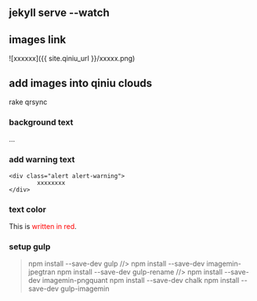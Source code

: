 ## jekyll serve --watch

## images link
![xxxxxx]({{ site.qiniu_url }}/xxxxx.png)

## add images into qiniu clouds
rake qrsync

### background text
<p class="bg-primary">... </p>

### add warning text
```
<div class="alert alert-warning">
		xxxxxxxx
</div>
```

### text color
This is <span style="color: red">written in
red</span>.

### setup gulp

> npm install --save-dev gulp
//> npm install --save-dev imagemin-jpegtran
> npm install --save-dev gulp-rename
//> npm install --save-dev imagemin-pngquant
> npm install --save-dev chalk
> npm install --save-dev gulp-imagemin